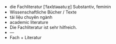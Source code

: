 - die Fachliteratur [ˈfaxlɪtəʁatuːɐ̯] Substantiv, feminin  
- Wissenschaftliche Bücher / Texte  
- tài liệu chuyên ngành  
- academic literature  
- Die Fachliteratur ist sehr hilfreich.  
- —
- Fach + Literatur